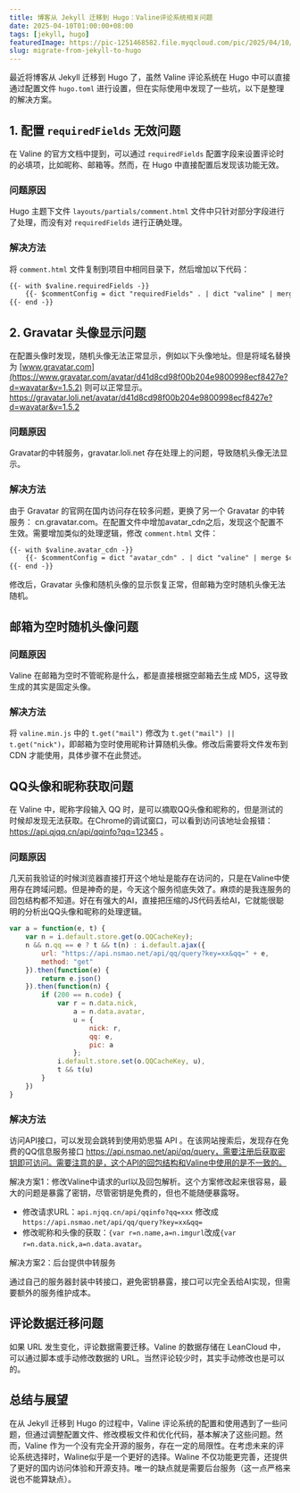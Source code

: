 ```yaml
---
title: 博客从 Jekyll 迁移到 Hugo：Valine评论系统相关问题
date: 2025-04-10T01:00:00+08:00
tags: [jekyll, hugo]
featuredImage: https://pic-1251468582.file.myqcloud.com/pic/2025/04/10/VZLUG8.jpg
slug: migrate-from-jekyll-to-hugo
---
```



最近将博客从 Jekyll 迁移到 Hugo 了，虽然 Valine 评论系统在 Hugo 中可以直接通过配置文件 `hugo.toml` 进行设置，但在实际使用中发现了一些坑，以下是整理的解决方案。

## 1. 配置 `requiredFields` 无效问题

在 Valine 的官方文档中提到，可以通过 `requiredFields` 配置字段来设置评论时的必填项，比如昵称、邮箱等。然而，在 Hugo 中直接配置后发现该功能无效。

### 问题原因

Hugo 主题下文件 `layouts/partials/comment.html` 文件中只针对部分字段进行了处理，而没有对 `requiredFields` 进行正确处理。

### 解决方法

将 `comment.html` 文件复制到项目中相同目录下，然后增加以下代码：

```html
{{- with $valine.requiredFields -}}
    {{- $commentConfig = dict "requiredFields" . | dict "valine" | merge $commentConfig -}}
{{- end -}}
```

## 2. Gravatar 头像显示问题

在配置头像时发现，随机头像无法正常显示，例如以下头像地址。但是将域名替换为 [www.gravatar.com](https://www.gravatar.com/avatar/d41d8cd98f00b204e9800998ecf8427e?d=wavatar&v=1.5.2) 则可以正常显示。  
<https://gravatar.loli.net/avatar/d41d8cd98f00b204e9800998ecf8427e?d=wavatar&v=1.5.2>

### 问题原因

Gravatar的中转服务，gravatar.loli.net 存在处理上的问题，导致随机头像无法显示。

### 解决方法

由于 Gravatar 的官网在国内访问存在较多问题，更换了另一个 Gravatar 的中转服务： cn.gravatar.com。在配置文件中增加avatar_cdn之后，发现这个配置不生效。需要增加类似的处理逻辑，修改 `comment.html` 文件：

```html
{{- with $valine.avatar_cdn -}}
    {{- $commentConfig = dict "avatar_cdn" . | dict "valine" | merge $commentConfig -}}
{{- end -}}
```

修改后，Gravatar 头像和随机头像的显示恢复正常，但邮箱为空时随机头像无法随机。

## 邮箱为空时随机头像问题

### 问题原因

Valine 在邮箱为空时不管昵称是什么，都是直接根据空邮箱去生成 MD5，这导致生成的其实是固定头像。

### 解决方法

将 `valine.min.js` 中的 `t.get("mail")` 修改为 `t.get("mail") || t.get("nick")`，即邮箱为空时使用昵称计算随机头像。修改后需要将文件发布到 CDN 才能使用，具体步骤不在此赘述。

## QQ头像和昵称获取问题

在 Valine 中，昵称字段输入 QQ 时，是可以摘取QQ头像和昵称的，但是测试的时候却发现无法获取。在Chrome的调试窗口，可以看到访问该地址会报错： https://api.qjqq.cn/api/qqinfo?qq=12345 。

### 问题原因

几天前我验证的时候浏览器直接打开这个地址是能存在访问的，只是在Valine中使用存在跨域问题。但是神奇的是，今天这个服务彻底失效了。麻烦的是我连服务的回包结构都不知道。好在有强大的AI，直接把压缩的JS代码丢给AI，它就能很聪明的分析出QQ头像和昵称的处理逻辑。


```javascript
var a = function(e, t) {
    var n = i.default.store.get(o.QQCacheKey);
    n && n.qq == e ? t && t(n) : i.default.ajax({
        url: "https://api.nsmao.net/api/qq/query?key=xx&qq=" + e,
        method: "get"
    }).then(function(e) {
        return e.json()
    }).then(function(n) {
        if (200 == n.code) {
            var r = n.data.nick,
                a = n.data.avatar,
                u = {
                    nick: r,
                    qq: e,
                    pic: a
                };
            i.default.store.set(o.QQCacheKey, u),
            t && t(u)
        }
    })
}
```

### 解决方法

访问API接口，可以发现会跳转到使用奶思猫 API 。在该网站搜索后，发现存在免费的QQ信息服务接口 https://api.nsmao.net/api/qq/query，需要注册后获取密钥即可访问。需要注意的是，这个API的回包结构和Valine中使用的是不一致的。

解决方案1：修改Valine中请求的url以及回包解析。这个方案修改起来很容易，最大的问题是暴露了密钥，尽管密钥是免费的，但也不能随便暴露呀。

- 修改请求URL：`api.njqq.cn/api/qqinfo?qq=xxx` 修改成 `https://api.nsmao.net/api/qq/query?key=xx&qq=`
- 修改昵称和头像的获取：`{var r=n.name,a=n.imgurl`改成`{var r=n.data.nick,a=n.data.avatar`。

解决方案2：后台提供中转服务

通过自己的服务器封装中转接口，避免密钥暴露，接口可以完全丢给AI实现，但需要额外的服务维护成本。

## 评论数据迁移问题

如果 URL 发生变化，评论数据需要迁移。Valine 的数据存储在 LeanCloud 中，可以通过脚本或手动修改数据的 URL。当然评论较少时，其实手动修改也是可以的。

## 总结与展望

在从 Jekyll 迁移到 Hugo 的过程中，Valine 评论系统的配置和使用遇到了一些问题，但通过调整配置文件、修改模板文件和优化代码，基本解决了这些问题。然而，Valine 作为一个没有完全开源的服务，存在一定的局限性。在考虑未来的评论系统选择时，Waline似乎是一个更好的选择。Waline 不仅功能更完善，还提供了更好的国内访问体验和开源支持。唯一的缺点就是需要后台服务（这一点严格来说也不能算缺点）。
